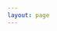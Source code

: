 ```yaml
---
layout: page
---
```


<script setup>
import { VPTeamPage, VPTeamPageTitle, VPTeamPageSection, VPTeamMembers } from 'vitepress/theme';

const members = [
  {
    avatar: 'https://www.github.com/jaapmarcus.png',
    name: 'Jaap Marcus',
    title: 'Developer',
    links: [
      { icon: 'github', link: 'https://github.com/jaapmarcus' },
      { icon: 'twitter', link: 'https://twitter.com/jaapmarcus' }
    ]
  },
  {
    avatar: 'https://www.github.com/ScIT-Raphael.png',
    name: 'Raphael',
    title: 'Developer',
    links: [{ icon: 'github', link: 'https://github.com/ScIT-Raphael' }]
  },
  {
    avatar: 'https://www.github.com/divinity76.png',
    name: 'divinity76',
    title: 'Developer',
    links: [{ icon: 'github', link: 'https://github.com/divinity76' }]
  },
  {
    avatar: 'https://www.github.com/Lupul.png',
    name: 'Zollner Robert',
    title: 'Developer',
    links: [{ icon: 'github', link: 'https://github.com/Lupul' }]
  }
]
const featuredContributors = [
  {
    avatar: 'https://www.github.com/jakobbouchard.png',
    name: 'Jakob Bouchard',
    title: 'Docs Maintainer',
    links: [
      { icon: 'github', link: 'https://github.com/jakobbouchard' },
      { icon: 'twitter', link: 'https://twitter.com/bouchardjakob' }
    ]
  },
  {
    avatar: '/logo.png',
    name: 'John Doe',
    title: 'Lorem ipsum',
    links: [{ icon: 'github', link: '#' }]
  },
  {
    avatar: '/logo.png',
    name: 'John Doe',
    title: 'Lorem ipsum',
    links: [{ icon: 'github', link: '#' }]
  },
  {
    avatar: '/logo.png',
    name: 'John Doe',
    title: 'Lorem ipsum',
    links: [{ icon: 'github', link: '#' }]
  }
]
</script>

<VPTeamPage>
  <VPTeamPageTitle>
    <template #title>
      The Team
    </template>
    <template #lead>
      The development of Hestia is guided by an international team, some of whom have chosen to be featured below.
    </template>
  </VPTeamPageTitle>
  <VPTeamPageSection>
    <template #title>Main Team Members</template>
    <template #lead>Lorem ipsum...</template>
    <template #members>
      <VPTeamMembers size="small" :members="members" />
    </template>
  </VPTeamPageSection>
  <VPTeamPageSection>
    <template #title>Contributors</template>
    <template #lead>Lorem ipsum...</template>
    <template #members>
      <VPTeamMembers size="small" :members="featuredContributors" />
    </template>
  </VPTeamPageSection>
</VPTeamPage>

